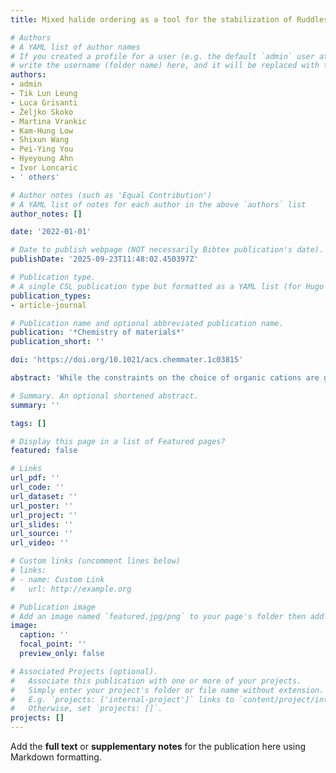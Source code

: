 ```yaml
---
title: Mixed halide ordering as a tool for the stabilization of Ruddlesden-Popper Structures

# Authors
# A YAML list of author names
# If you created a profile for a user (e.g. the default `admin` user at `content/authors/admin/`), 
# write the username (folder name) here, and it will be replaced with their full name and linked to their profile.
authors:
- admin
- Tik Lun Leung
- Luca Grisanti
- Željko Skoko
- Martina Vrankic
- Kam-Hung Low
- Shixun Wang
- Pei-Ying You
- Hyeyoung Ahn
- Ivor Loncaric
- ' others'

# Author notes (such as 'Equal Contribution')
# A YAML list of notes for each author in the above `authors` list
author_notes: []

date: '2022-01-01'

# Date to publish webpage (NOT necessarily Bibtex publication's date).
publishDate: '2025-09-23T11:48:02.450397Z'

# Publication type.
# A single CSL publication type but formatted as a YAML list (for Hugo requirements).
publication_types:
- article-journal

# Publication name and optional abbreviated publication name.
publication: '*Chemistry of materials*'
publication_short: ''

doi: 'https://doi.org/10.1021/acs.chemmater.1c03815'

abstract: 'While the constraints on the choice of organic cations are greatly relaxed for layered two-dimensional perovskites compared to three-dimensional perovskites, the shape of the spacer cation is still subject to limitations due to the size of the inorganic pocket between four adjacent corner-sharing octahedra. To investigate the effect of the spacer cation branching on the formation of Ruddlesden–Popper (RP) structures, we performed a comprehensive investigation of structures formed using tert-butyl ammonium (t-BA). We demonstrate that in contrast to pure bromides and pure iodides, the use of mixed halides enables the formation of the t-BA2PbBr2I2 RP perovskite structure with the specific ordering of the bromide and iodide anions. The t-BA spacer, despite its branched and bulky shape that prevents its deeper penetration, is able to form significant H-bonds that lead to the stabilization of the RP assembly if the inorganic pocket is designed in such a way that the bromide anions occupy terminal axial positions, while the iodides occupy equatorial positions. We obtain excellent agreement between experimentally determined and theoretically predicted structures using global optimization via a minima hopping algorithm for layered perovskites, illustrating the ability to predict the structure of RP perovskites and to manipulate the perovskite structure by the rational design of the inorganic pocket.'

# Summary. An optional shortened abstract.
summary: ''

tags: []

# Display this page in a list of Featured pages?
featured: false

# Links
url_pdf: ''
url_code: ''
url_dataset: ''
url_poster: ''
url_project: ''
url_slides: ''
url_source: ''
url_video: ''

# Custom links (uncomment lines below)
# links:
# - name: Custom Link
#   url: http://example.org

# Publication image
# Add an image named `featured.jpg/png` to your page's folder then add a caption below.
image:
  caption: ''
  focal_point: ''
  preview_only: false

# Associated Projects (optional).
#   Associate this publication with one or more of your projects.
#   Simply enter your project's folder or file name without extension.
#   E.g. `projects: ['internal-project']` links to `content/project/internal-project/index.md`.
#   Otherwise, set `projects: []`.
projects: []
---
```


Add the **full text** or **supplementary notes** for the publication here using Markdown formatting.
